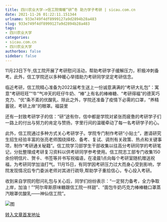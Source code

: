 ```yaml
---
title: 四川农业大学->信工院情暖“研”冬 助力学子考研 | sicau.com.cn
date: 2021-11-26 01:22:11.151344
urlname: 933e749f4df8999127a9d2894b28a483
slug: 933e749f4df8999127a9d2894b28a483
tags: 
- 四川农业大学
categories:
- sicau.com.cn
- 四川农业大学
authorbox: false
sidebar: false
---
```

11月23日下午,信工院开展了考研慰问活动，帮助考研学子缓解压力，积极冲刺备考。此外，信工学院还以多种暖心举措助力考研同学坚定考研信念。

临近考研，信工院精心准备为2022届考生送上一份诚意满满的“考研大礼包”：寓意“考研旺旺”“牛”气冲天的旺仔牛奶、“棒”上有名的棒棒糖、“考研得福”的德芙巧克力、“优”条不紊的优酸乳、除此之外，学院还准备了疫情下必需的口罩，“养精蓄锐，考研上岸”的眼罩。福袋里
<!--more-->
还有一封致考研学子的信：“研”途有你，信中都是学院对紧张而疲惫的考研学子们一路上的付出与努力的肯定与赞扬，字里行间的温暖牵动了每一名考研学子的心。

此外，信工院通过多种方式关心考研学子。学院专门制作考研“小贴士”，邀请研究生招生经验丰富的张亮老师围绕择校、备考、复试、调剂有关政策、热点和关键事项，制作“考研通关秘籍”。信工院学习部学生干部收集以往高分考研同学的考研笔记，分批整理成考研复习资料以供考研同学参考使用。信工院志工部专门收集150余份明信片、贺卡、书签等并书写祝福语，在凌晨1点向每个考研室随机赠送祝福，为考研同学加油打气。11月15日，有同学因考研压力过大而身心受到影响，学院发现情况后专门委派老师对其进行疏导,帮助学子重拾信心，专心投入考研。

收到来自学院的慰问礼包与关心后，同学们纷纷表示：“一定努力备考，全力争取上岸，加油！”“阿尔卑斯原味糖跟信工院一样甜”、“面包牛奶巧克力棒棒糖口罩蒸汽眼罩优酸乳——神仙信工院”。

![图](https://news.sicau.edu.cn/__local/D/F8/95/2A35496ABA296C985F0DB9B5E6F_0728540F_13E52.png)

[转入文章首发地址](https://news.sicau.edu.cn/info/1078/65684.htm)